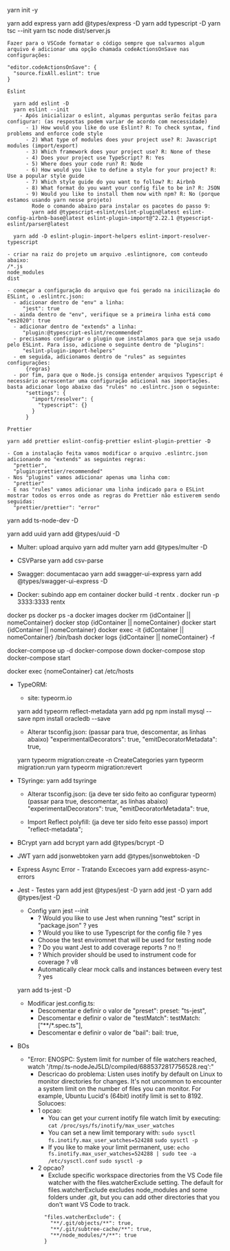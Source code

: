 yarn init -y

yarn add express
yarn add @types/express -D
yarn add typescript -D
yarn tsc --init
  yarn tsc
  node dist/server.js

```
Fazer para o VSCode formatar o código sempre que salvarmos algum arquivo é adicionar uma opção chamada codeActionsOnSave nas configurações:

"editor.codeActionsOnSave": {
  "source.fixAll.eslint": true
}

Eslint

  yarn add eslint -D
  yarn eslint --init
    - Após inicializar o eslint, algumas perguntas serão feitas para configurar: (as respostas podem variar de acordo com necessidade)
      - 1) How would you like do use Eslint? R: To check syntax, find problems and enforce code style
      - 2) What type of modules does your project use? R: Javascript modules (import/export)
      - 3) Which framework does your project use? R: None of these
      - 4) Does your project use TypeScript? R: Yes
      - 5) Where does your code run? R: Node
      - 6) How would you like to define a style for your project? R: Use a popular style guide
      - 7) Which style guide do you want to follow? R: Airbnb
      - 8) What format do you want your config file to be in? R: JSON
      - 9) Would you like to install them now with npm? R: No (porque estamos usando yarn nesse projeto)
        Rode o comando abaixo para instalar os pacotes do passo 9:
        yarn add @typescript-eslint/eslint-plugin@latest eslint-config-airbnb-base@latest eslint-plugin-import@^2.22.1 @typescript-eslint/parser@latest
  
  yarn add -D eslint-plugin-import-helpers eslint-import-resolver-typescript

- criar na raiz do projeto um arquivo .eslintignore, com conteudo abaixo:
/*.js
node_modules
dist

- começar a configuração do arquivo que foi gerado na inicilização do ESLint, o .eslintrc.json:
  - adicionar dentro de "env" a linha:
     "jest": true
  - ainda dentro de "env", verifique se a primeira linha está como "es2020": true
  - adicionar dentro de "extends" a linha:
     "plugin:@typescript-eslint/recommended"
  - precisamos configurar o plugin que instalamos para que seja usado pelo ESLint. Para isso, adicione o seguinte dentro de "plugins":
     "eslint-plugin-import-helpers"
  - em seguida, adicionamos dentro de "rules" as seguintes configurações:
      {regras}
  - por fim, para que o Node.js consiga entender arquivos Typescript é necessário acrescentar uma configuração adicional nas importações. basta adicionar logo abaixo das "rules" no .eslintrc.json o seguinte:
      "settings": {
        "import/resolver": {
          "typescript": {}
        }
      }
```

```
Prettier

yarn add prettier eslint-config-prettier eslint-plugin-prettier -D

- Com a instalação feita vamos modificar o arquivo .eslintrc.json adicionando no "extends" as seguintes regras:
  "prettier",
  "plugin:prettier/recommended"
- Nos "plugins" vamos adicionar apenas uma linha com:
  "prettier"
- E nas "rules" vamos adicionar uma linha indicado para o ESLint mostrar todos os erros onde as regras do Prettier não estiverem sendo seguidas:
  "prettier/prettier": "error"
```

yarn add ts-node-dev -D

yarn add uuid
yarn add @types/uuid -D

- Multer: upload arquivo
yarn add multer
yarn add @types/multer -D

- CSVParse
yarn add csv-parse

- Swagger: documentacao
yarn add swagger-ui-express
yarn add @types/swagger-ui-express -D

- Docker: subindo app em container
docker build -t rentx .
docker run -p 3333:3333 rentx

docker ps
docker ps -a
docker images
docker rm {idContainer || nomeContainer}
docker stop {idContainer || nomeContainer}
docker start {idContainer || nomeContainer}
docker exec -it {idContainer || nomeContainer} /bin/bash
docker logs {idContainer || nomeContainer} -f

docker-compose up -d
docker-compose down
docker-compose stop
docker-compose start

docker exec {nomeContainer} cat /etc/hosts

- TypeORM: 
  - site: typeorm.io

  yarn add typeorm reflect-metadata
  yarn add pg
    npm install mysql --save
    npm install oracledb --save

  - Alterar tsconfig.json: (passar para true, descomentar, as linhas abaixo)
    "experimentalDecorators": true,
    "emitDecoratorMetadata": true,

  yarn typeorm migration:create -n CreateCategories
  yarn typeorm migration:run
  yarn typeorm migration:revert

- TSyringe:
  yarn add tsyringe

  - Alterar tsconfig.json: (ja deve ter sido feito ao configurar typeorm) (passar para true, descomentar, as linhas abaixo)
    "experimentalDecorators": true,
    "emitDecoratorMetadata": true,
  
  - Import Reflect polyfill: (ja deve ter sido feito esse passo)
    import "reflect-metadata";

- BCrypt
  yarn add bcrypt
  yarn add @types/bcrypt -D

- JWT
  yarn add jsonwebtoken
  yarn add @types/jsonwebtoken -D

- Express Async Error - Tratando Excecoes
  yarn add express-async-errors

- Jest - Testes
  yarn add jest @types/jest -D
    yarn add jest -D
    yarn add @types/jest -D
  - Config
  yarn jest --init
    - ? Would you like to use Jest when running "test" script in "package.json" ?
      yes
    - ? Would you like to use Typescript for the config file ?
      yes
    - Choose the test enviromnet that will be used for testing
      node
    - ? Do you want Jest to add coverage reports ?
      no !!
    - ? Which provider should be used to instrument code for coverage ?
      v8
    - Automatically clear mock calls and instances between every test ?
      yes
  
  yarn add ts-jest -D

  - Modificar jest.config.ts:
    - Descomentar e definir o valor de "preset": 
      preset: "ts-jest",
    - Descomentar e definir o valor de "testMatch": 
      testMatch: ["**/*.spec.ts"],
    - Descomentar e definir o valor de "bail": 
      bail: true,













- BOs
  - "Error: ENOSPC: System limit for number of file watchers reached, watch '/tmp/.ts-nodeJeJ5LD/compiled/6885372817756528.req':"
    - Descricao do problema: Listen uses inotify by default on Linux to monitor directories for changes. It's not uncommon to encounter a system limit on the number of files you can monitor. For example, Ubuntu Lucid's (64bit) inotify limit is set to 8192.
  Solucoes:
    - 1 opcao:
      - You can get your current inotify file watch limit by executing: ```cat /proc/sys/fs/inotify/max_user_watches```
      - You can set a new limit temporary with:
        ```sudo sysctl fs.inotify.max_user_watches=524288```
        ```sudo sysctl -p ```
      - If you like to make your limit permanent, use:
        ```echo fs.inotify.max_user_watches=524288 | sudo tee -a /etc/sysctl.conf```
        ```sudo sysctl -p ```
    - 2 opcao?
      - Exclude specific workspace directories from the VS Code file watcher with the files.watcherExclude setting. The default for files.watcherExclude excludes node_modules and some folders under .git, but you can add other directories that you don't want VS Code to track.
      ```
        "files.watcherExclude": {
          "**/.git/objects/**": true,
          "**/.git/subtree-cache/**": true,
          "**/node_modules/*/**": true
        }
      ```
    